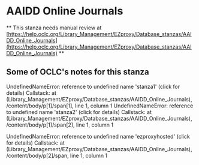 # AAIDD Online Journals
** This stanza needs manual review at [https://help.oclc.org/Library_Management/EZproxy/Database_stanzas/AAIDD_Online_Journals](https://help.oclc.org/Library_Management/EZproxy/Database_stanzas/AAIDD_Online_Journals) **

## Some of OCLC's notes for this stanza

UndefinedNameError: reference to undefined name 'stanza1'  (click for details) Callstack:
    at (Library_Management/EZproxy/Database_stanzas/AAIDD_Online_Journals), /content/body/p[1]/span[1], line 1, column 1 
UndefinedNameError: reference to undefined name 'stanza2'  (click for details) Callstack:
    at (Library_Management/EZproxy/Database_stanzas/AAIDD_Online_Journals), /content/body/p[1]/span[2], line 1, column 1 


UndefinedNameError: reference to undefined name 'ezproxyhosted'  (click for details) Callstack:
    at (Library_Management/EZproxy/Database_stanzas/AAIDD_Online_Journals), /content/body/p[2]/span, line 1, column 1 


&nbsp;
